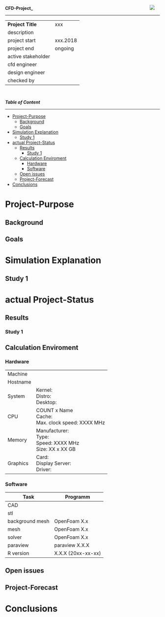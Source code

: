 
<!-- main project readme -->
<!-- copied from ../tools/framework/docs/dummies/Makefile  -->



**CFD-Project_**
&emsp; &emsp; &emsp; &emsp; &emsp; &emsp; &emsp; &emsp; &emsp; &emsp; &emsp; &emsp; &emsp; &emsp; &emsp; &emsp; &emsp; &emsp; &emsp; &emsp; &emsp;
![](tools/images/logo.png)

************************************************  
|                   |                                  |
| ----------------- | -------------------------------- |
| **Project Title** | xxx
| description       | 
| project start     | xxx.2018
| project end       | ongoing
| active stakeholder| 
| cfd engineer      | 
| design engineer   | 
| checked by        | 
<br>  

<!-- example picture for quick project identification -->
<!-- ![](docs/report-sources/freecad-gui.png)  -->


**_Table of Content_**

**********************  
- [Project-Purpose](#project-purpose)
  - [Background](#background)
  - [Goals](#goals)
- [Simulation Explanation](#simulation-explanation)
  - [Study 1](#study-1)
- [actual Project-Status](#actual-project-status)
  - [Results](#results)
    - [Study 1](#study-1-1)
  - [Calculation Enviroment](#calculation-enviroment)
    - [Hardware](#hardware)
    - [Software](#software)
  - [Open issues](#open-issues)
  - [Project-Forecast](#project-forecast)
- [Conclusions](#conclusions)



Project-Purpose
===================================================================================================

Background
-----------------------------------------------------------------------------------------
<!-- which information is needed to understand the project goals -->


Goals
-----------------------------------------------------------------------------------------
<!-- which goals should be reached within this project -->


Simulation Explanation
===================================================================================================

Study 1
-----------------------------------------------------------------------------------------
<!-- which special information should this study deliver to reach the project goals -->


actual Project-Status
===================================================================================================

Results
-----------------------------------------------------------------------------------------
### Study 1
<!-- main study results as short bulletpoints -->


Calculation Enviroment
-----------------------------------------------------------------------------------------
<!-- Short description of the hard- and hoftware used to create the analysis.  -->
<!-- The objective of this section is to ensure reproducebility of the results for the case of later reruns. -->

### Hardware

|          |                                                                                        |
| -------- | -------------------------------------------------------------------------------------- |
| Machine  | 
| Hostname | 
| System   | Kernel:  <br> Distro:  <br> Desktop: 
| CPU      | COUNT x Name <br> Cache:  <br> Max. clock speed: XXXX MHz 
| Memory   | Manufacturer: <br> Type: <br>  Speed: XXXX MHz <br> Size: XX x XX GB 
| Graphics | Card: <br> Display Server: <br> Driver: 


### Software

| Task              | Programm                                          |
| ----------------- | ------------------------------------------------- |
| CAD               | 
| stl               | 
| background mesh   | OpenFoam X.x
| mesh              | OpenFoam X.x
| solver            | OpenFoam X.x
| paraview          | paraview X.X.X 
| R version         | X.X.X (20xx-xx-xx)



Open issues
-----------------------------------------------------------------------------------------
<!-- where are not yet solved issues or problems which can threaten the project outcome -->


Project-Forecast
-----------------------------------------------------------------------------------------
<!-- next steps and timeframe -->


Conclusions
===================================================================================================
<!-- main outcome of this project in a few bulletpoints -->

